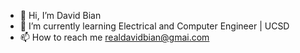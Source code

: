 - 👋 Hi, I’m David Bian
- 🌱 I’m currently learning Electrical and Computer Engineer | UCSD
- 📫 How to reach me realdavidbian@gmai.com

<!---
jibianucsd/jibianucsd is a ✨ special ✨ repository because its `README.md` (this file) appears on your GitHub profile.
You can click the Preview link to take a look at your changes.
--->
